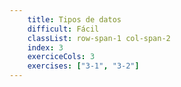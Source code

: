 ```yaml
---
    title: Tipos de datos
    difficult: Fácil
    classList: row-span-1 col-span-2
    index: 3
    exerciceCols: 3
    exercises: ["3-1", "3-2"]
---
```

